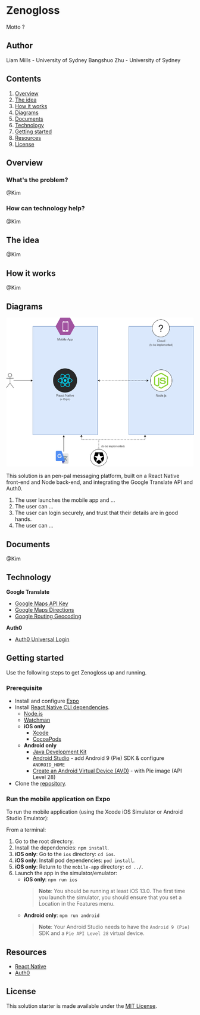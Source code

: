 # Zenogloss

Motto ?

## Author
Liam Mills - University of Sydney
Bangshuo Zhu - University of Sydney

## Contents

1. [Overview](#overview)
2. [The idea](#the-idea)
3. [How it works](#how-it-works)
4. [Diagrams](#diagrams)
5. [Documents](#documents)
6. [Technology](#technology)
7. [Getting started](#getting-started)
8. [Resources](#resources)
9. [License](#license)

## Overview

### What's the problem?

@Kim

### How can technology help?

@Kim

## The idea

@Kim

## How it works

@Kim

## Diagrams

![Zenogloss architecture diagram](/images/architecture-diagram.png)

This solution is an pen-pal messaging platform, built on a React Native front-end and Node back-end, and integrating the Google Translate API and Auth0.

1. The user launches the mobile app and ...
1. The user can ...
1. The user can login securely, and trust that their details are in good hands.
1. The user can ...

## Documents

@Kim

## Technology

**Google Translate**
- [Google Maps API Key](https://console.cloud.google.com/google/maps-apis/start)
- [Google Maps Directions](https://developer.here.com/products/maps)
- [Google Routing Geocoding](https://developer.here.com/products/routing)

**Auth0**
- [Auth0 Universal Login](https://auth0.com/universal-login/)

## Getting started

Use the following steps to get Zenogloss up and running.

### Prerequisite

- Install and configure [Expo](https://docs.expo.io/get-started/installation/)
- Install [React Native CLI dependencies](https://reactnative.dev/docs/getting-started.html).
    - [Node.js](https://nodejs.org/en/)
    - [Watchman](https://facebook.github.io/watchman/docs/install)
    - **iOS only**
        - [Xcode](https://itunes.apple.com/us/app/xcode/id497799835?mt=12)
        - [CocoaPods](https://guides.cocoapods.org/using/getting-started.html)
    - **Android only**
        - [Java Development Kit](https://www.oracle.com/java/technologies/javase-jdk8-downloads.html)
        - [Android Studio](https://developer.android.com/studio/index.html) - add Android 9 (Pie) SDK & configure `ANDROID_HOME`
        - [Create an Android Virtual Device (AVD)](https://developer.android.com/studio/run/managing-avds.html) - with Pie image (API Level 28)
- Clone the [repository](https://github.com/Call-for-Code/Solution-Starter-Kit-Disasters-2020).

### Run the mobile application on Expo

To run the mobile application (using the Xcode iOS Simulator or Android Studio Emulator):

From a terminal:
1. Go to the root directory.
1. Install the dependencies: `npm install`.
1. **iOS only**: Go to the `ios` directory: `cd ios`.
1. **iOS only**: Install pod dependencies: `pod install`.
1. **iOS only**: Return to the `mobile-app` directory: `cd ../`.
1. Launch the app in the simulator/emulator:
    - **iOS only**: `npm run ios`
        > **Note**: You should be running at least iOS 13.0. The first time you launch the simulator, you should ensure that you set a Location in the Features menu.
    - **Android only**: `npm run android`
        > **Note**: Your Android Studio needs to have the `Android 9 (Pie)` SDK and a `Pie API Level 28` virtual device.

## Resources

- [React Native](https://reactnative.dev/)
- [Auth0](https://auth0.com/)

## License

This solution starter is made available under the [MIT License](LICENSE).
